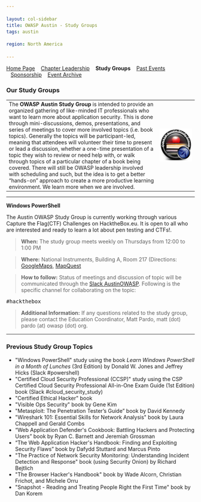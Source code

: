 ```yaml
---

layout: col-sidebar
title: OWASP Austin - Study Groups
tags: austin

region: North America

---
```


[Home Page](index.md)
&nbsp;&nbsp;&nbsp;[Chapter Leadership](leadership.md)
&nbsp;&nbsp;&nbsp;<strong>Study Groups</strong>
&nbsp;&nbsp;&nbsp;[Past Events](pastevents.md)
&nbsp;&nbsp;&nbsp;[Sponsorship](sponsorship.md)
&nbsp;&nbsp;&nbsp;[Event Archive](pasteventsarchive.md)


### Our Study Groups ###

<table>
  <tr><td width="80%">
    The <strong>OWASP Austin Study Group</strong> is intended to provide an organized gathering of like-minded IT professionals who want to learn more about application security.   This is done through mini-discussions, demos, presentations, and series of meetings to cover more involved topics (i.e. book topics).   Generally the topics will be participant-led, meaning that attendees will volunteer their time to present or lead a discussion, whether a one-time presentation of a topic they wish to review or need help with, or walk through topics of a particular chapter of a book being covered.  There will still be OWASP leadership involved with scheduling and such, but the idea is to get a better “hands-on” approach to create a more productive learning environment.  We learn more when we are involved.</td>
    <td><img src="assets/images/OWASP_Austin_Study_Group_sm.png" alt="Study Group Logo"/></td>
  </tr>
</table>

----

**Windows PowerShell**

The Austin OWASP Study Group is currently working through various Capture the Flag(CTF) Challenges on HacktheBox.eu.  It is open to all who are interested and ready to learn a lot about pen testing and CTFs!.

  
> **When:**  The study group meets weekly on Thursdays from 12:00 to 1:00 PM

> **Where:**  National Instruments, Building A, Room 217 (Directions: [GoogleMaps](https://www.google.com/maps/place/National+Instruments/@30.4077179,-97.7268262,17z/data#!3m1!4b1!4m2!3m1!1s0x865b34c37397e56b:0x765d5bc26a58ce96), [MapQuest](http://www.mapquest.com/maps?address#11500+N+Mo+Pac+Expy&city#Austin&state#TX&zipcode#78759&redirect#true)

> **How to follow:** Status of meetings and discussion of topic will be communicated through the [Slack AustinOWASP](https://austinowasp.slack.com).  Following is the specific channel for collaborating on the topic:
<pre>#hackthebox</pre>

> **Additional Information:** If any questions related to the study group, please contact the Education Coordinator, Matt Pardo, matt (dot) pardo (at) owasp (dot) org.


----

### Previous Study Group Topics ###

* "Windows PowerShell" study using the book <i>Learn Windows PowerShell in a Month of Lunches</i> (3rd Edition) by Donald W. Jones and Jeffrey Hicks (Slack #powershell)
* "Certified Cloud Security Professional (CCSP)" study using the CSP Certified Cloud Security Professional All-in-One Exam Guide (1st Edition) book (Slack #cloud_security_study)
* "Certified Ethical Hacker" book
* "Visible Ops Security" book by Gene Kim
* "Metasploit: The Penetration Tester’s Guide” book by David Kennedy
* "Wireshark 101: Essential Skills for Network Analysis" book by Laura Chappell and Gerald Combs
* “Web Application Defender's Cookbook: Battling Hackers and Protecting Users” book by Ryan C. Barnett and Jeremiah Grossman
* “The Web Application Hacker's Handbook: Finding and Exploiting Security Flaws” book by Dafydd Stuttard and Marcus Pinto
* "The Practice of Network Security Monitoring: Understanding Incident Detection and Response" book (using Security Onion) by Richard Bejtlich
* "The Browser Hacker's Handbook" book by Wade Alcorn, Christian Frichot, and Michele Orru
* "Snapshot - Reading and Treating People Right the First Time" book by Dan Korem
